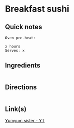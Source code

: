 # Breakfast sushi

## Quick notes 
```
Oven pre-heat: 

x hours
Serves: x
```

## Ingredients
```

```


## Directions
```

```


## Link(s)
[Yumyum sister - YT](https://www.youtube.com/watch?v=NrPiUk6QoQw)
